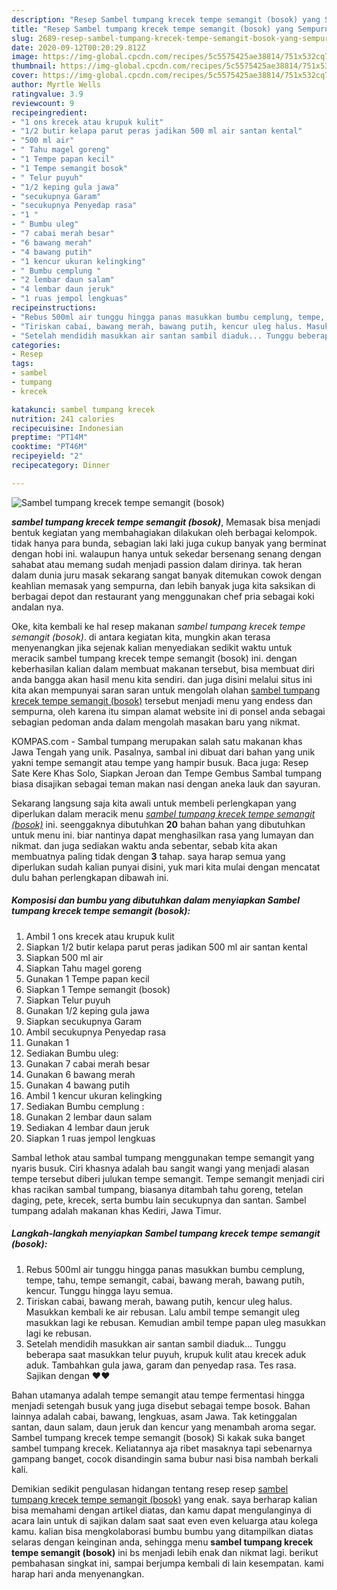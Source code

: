 ```yaml
---
description: "Resep Sambel tumpang krecek tempe semangit (bosok) yang Sempurna"
title: "Resep Sambel tumpang krecek tempe semangit (bosok) yang Sempurna"
slug: 2689-resep-sambel-tumpang-krecek-tempe-semangit-bosok-yang-sempurna
date: 2020-09-12T00:20:29.812Z
image: https://img-global.cpcdn.com/recipes/5c5575425ae38814/751x532cq70/sambel-tumpang-krecek-tempe-semangit-bosok-foto-resep-utama.jpg
thumbnail: https://img-global.cpcdn.com/recipes/5c5575425ae38814/751x532cq70/sambel-tumpang-krecek-tempe-semangit-bosok-foto-resep-utama.jpg
cover: https://img-global.cpcdn.com/recipes/5c5575425ae38814/751x532cq70/sambel-tumpang-krecek-tempe-semangit-bosok-foto-resep-utama.jpg
author: Myrtle Wells
ratingvalue: 3.9
reviewcount: 9
recipeingredient:
- "1 ons krecek atau krupuk kulit"
- "1/2 butir kelapa parut peras jadikan 500 ml air santan kental"
- "500 ml air"
- " Tahu magel goreng"
- "1 Tempe papan kecil"
- "1 Tempe semangit bosok"
- " Telur puyuh"
- "1/2 keping gula jawa"
- "secukupnya Garam"
- "secukupnya Penyedap rasa"
- "1 "
- " Bumbu uleg"
- "7 cabai merah besar"
- "6 bawang merah"
- "4 bawang putih"
- "1 kencur ukuran kelingking"
- " Bumbu cemplung "
- "2 lembar daun salam"
- "4 lembar daun jeruk"
- "1 ruas jempol lengkuas"
recipeinstructions:
- "Rebus 500ml air tunggu hingga panas masukkan bumbu cemplung, tempe, tahu, tempe semangit, cabai, bawang merah, bawang putih, kencur. Tunggu hingga layu semua."
- "Tiriskan cabai, bawang merah, bawang putih, kencur uleg halus. Masukkan kembali ke air rebusan. Lalu ambil tempe semangit uleg masukkan lagi ke rebusan. Kemudian ambil tempe papan uleg masukkan lagi ke rebusan."
- "Setelah mendidih masukkan air santan sambil diaduk... Tunggu beberapa saat masukkan telur puyuh, krupuk kulit atau krecek aduk aduk. Tambahkan gula jawa, garam dan penyedap rasa. Tes rasa. Sajikan dengan ♥♥"
categories:
- Resep
tags:
- sambel
- tumpang
- krecek

katakunci: sambel tumpang krecek 
nutrition: 241 calories
recipecuisine: Indonesian
preptime: "PT14M"
cooktime: "PT46M"
recipeyield: "2"
recipecategory: Dinner

---
```



![Sambel tumpang krecek tempe semangit (bosok)](https://img-global.cpcdn.com/recipes/5c5575425ae38814/751x532cq70/sambel-tumpang-krecek-tempe-semangit-bosok-foto-resep-utama.jpg)

<b><i>sambel tumpang krecek tempe semangit (bosok)</i></b>, Memasak bisa menjadi bentuk kegiatan yang membahagiakan dilakukan oleh berbagai kelompok. tidak hanya para bunda, sebagian laki laki juga cukup banyak yang berminat dengan hobi ini. walaupun hanya untuk sekedar bersenang senang dengan sahabat atau memang sudah menjadi passion dalam dirinya. tak heran dalam dunia juru masak sekarang sangat banyak ditemukan cowok dengan keahlian memasak yang sempurna, dan lebih banyak juga kita saksikan di berbagai depot dan restaurant yang menggunakan chef pria sebagai koki andalan nya.

Oke, kita kembali ke hal resep makanan <i>sambel tumpang krecek tempe semangit (bosok)</i>. di antara kegiatan kita, mungkin akan terasa menyenangkan jika sejenak kalian menyediakan sedikit waktu untuk meracik sambel tumpang krecek tempe semangit (bosok) ini. dengan keberhasilan kalian dalam membuat makanan tersebut, bisa membuat diri anda bangga akan hasil menu kita sendiri. dan juga disini melalui situs ini kita akan mempunyai saran saran untuk mengolah olahan <u>sambel tumpang krecek tempe semangit (bosok)</u> tersebut menjadi menu yang endess dan sempurna, oleh karena itu simpan alamat website ini di ponsel anda sebagai sebagian pedoman anda dalam mengolah masakan baru yang nikmat.

KOMPAS.com - Sambal tumpang merupakan salah satu makanan khas Jawa Tengah yang unik. Pasalnya, sambal ini dibuat dari bahan yang unik yakni tempe semangit atau tempe yang hampir busuk. Baca juga: Resep Sate Kere Khas Solo, Siapkan Jeroan dan Tempe Gembus Sambal tumpang biasa disajikan sebagai teman makan nasi dengan aneka lauk dan sayuran.


Sekarang langsung saja kita awali untuk membeli perlengkapan yang diperlukan dalam meracik menu <u><i>sambel tumpang krecek tempe semangit (bosok)</i></u> ini. seenggaknya dibutuhkan <b>20</b> bahan bahan yang dibutuhkan untuk menu ini. biar nantinya dapat menghasilkan rasa yang lumayan dan nikmat. dan juga sediakan waktu anda sebentar, sebab kita akan membuatnya paling tidak dengan <b>3</b> tahap. saya harap semua yang diperlukan sudah kalian punyai disini, yuk mari kita mulai dengan mencatat dulu bahan perlengkapan dibawah ini.

<!--inarticleads1-->

##### Komposisi dan bumbu yang dibutuhkan dalam menyiapkan Sambel tumpang krecek tempe semangit (bosok):

1. Ambil 1 ons krecek atau krupuk kulit
1. Siapkan 1/2 butir kelapa parut peras jadikan 500 ml air santan kental
1. Siapkan 500 ml air
1. Siapkan  Tahu magel goreng
1. Gunakan 1 Tempe papan kecil
1. Siapkan 1 Tempe semangit (bosok)
1. Siapkan  Telur puyuh
1. Gunakan 1/2 keping gula jawa
1. Siapkan secukupnya Garam
1. Ambil secukupnya Penyedap rasa
1. Gunakan 1 
1. Sediakan  Bumbu uleg:
1. Gunakan 7 cabai merah besar
1. Gunakan 6 bawang merah
1. Gunakan 4 bawang putih
1. Ambil 1 kencur ukuran kelingking
1. Sediakan  Bumbu cemplung :
1. Gunakan 2 lembar daun salam
1. Sediakan 4 lembar daun jeruk
1. Siapkan 1 ruas jempol lengkuas


Sambal lethok atau sambal tumpang menggunakan tempe semangit yang nyaris busuk. Ciri khasnya adalah bau sangit wangi yang menjadi alasan tempe tersebut diberi julukan tempe semangit. Tempe semangit menjadi ciri khas racikan sambal tumpang, biasanya ditambah tahu goreng, tetelan daging, pete, krecek, serta bumbu lain secukupnya dan santan. Sambel tumpang adalah makanan khas Kediri, Jawa Timur. 

<!--inarticleads2-->

##### Langkah-langkah menyiapkan Sambel tumpang krecek tempe semangit (bosok):

1. Rebus 500ml air tunggu hingga panas masukkan bumbu cemplung, tempe, tahu, tempe semangit, cabai, bawang merah, bawang putih, kencur. Tunggu hingga layu semua.
1. Tiriskan cabai, bawang merah, bawang putih, kencur uleg halus. Masukkan kembali ke air rebusan. Lalu ambil tempe semangit uleg masukkan lagi ke rebusan. Kemudian ambil tempe papan uleg masukkan lagi ke rebusan.
1. Setelah mendidih masukkan air santan sambil diaduk... Tunggu beberapa saat masukkan telur puyuh, krupuk kulit atau krecek aduk aduk. Tambahkan gula jawa, garam dan penyedap rasa. Tes rasa. Sajikan dengan ♥♥


Bahan utamanya adalah tempe semangit atau tempe fermentasi hingga menjadi setengah busuk yang juga disebut sebagai tempe bosok. Bahan lainnya adalah cabai, bawang, lengkuas, asam Jawa. Tak ketinggalan santan, daun salam, daun jeruk dan kencur yang menambah aroma segar. Sambel tumpang krecek tempe semangit (bosok) Si kakak suka banget sambel tumpang krecek. Keliatannya aja ribet masaknya tapi sebenarnya gampang banget, cocok disandingin sama bubur nasi bisa nambah berkali kali. 

Demikian sedikit pengulasan hidangan tentang resep resep <u>sambel tumpang krecek tempe semangit (bosok)</u> yang enak. saya berharap kalian bisa memahami dengan artikel diatas, dan kamu dapat mengulanginya di acara lain untuk di sajikan dalam saat saat even even keluarga atau kolega kamu. kalian bisa mengkolaborasi bumbu bumbu yang ditampilkan diatas selaras dengan keinginan anda, sehingga menu <b>sambel tumpang krecek tempe semangit (bosok)</b> ini bs menjadi lebih enak dan nikmat lagi. berikut pembahasan singkat ini, sampai berjumpa kembali di lain kesempatan. kami harap hari anda menyenangkan.
